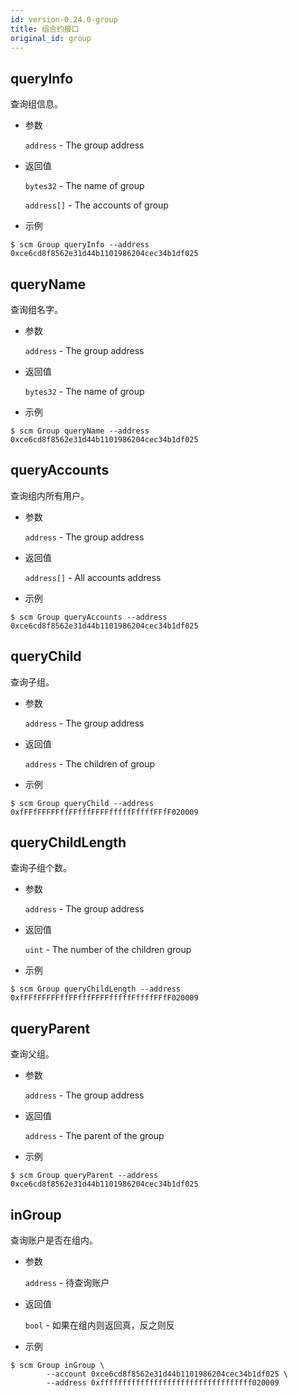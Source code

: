 ```yaml
---
id: version-0.24.0-group
title: 组合约接口
original_id: group
---
```


## queryInfo

查询组信息。

* 参数
    
    `address` - The group address

* 返回值
    
    `bytes32` - The name of group
    
    `address[]` - The accounts of group

* 示例

```shell
$ scm Group queryInfo --address 0xce6cd8f8562e31d44b1101986204cec34b1df025
```

## queryName

查询组名字。

* 参数
    
    `address` - The group address

* 返回值
    
    `bytes32` - The name of group

* 示例

```shell
$ scm Group queryName --address 0xce6cd8f8562e31d44b1101986204cec34b1df025
```

## queryAccounts

查询组内所有用户。

* 参数
    
    `address` - The group address

* 返回值
    
    `address[]` - All accounts address

* 示例

```shell
$ scm Group queryAccounts --address 0xce6cd8f8562e31d44b1101986204cec34b1df025
```

## queryChild

查询子组。

* 参数
    
    `address` - The group address

* 返回值
    
    `address` - The children of group

* 示例

```shell
$ scm Group queryChild --address 0xfFFfFFFFFffFFfffFFFFfffffFffffFFfF020009
```

## queryChildLength

查询子组个数。

* 参数
    
    `address` - The group address

* 返回值
    
    `uint` - The number of the children group

* 示例

```shell
$ scm Group queryChildLength --address 0xfFFfFFFFFffFFfffFFFFfffffFffffFFfF020009
```

## queryParent

查询父组。

* 参数
    
    `address` - The group address

* 返回值
    
    `address` - The parent of the group

* 示例

```shell
$ scm Group queryParent --address 0xce6cd8f8562e31d44b1101986204cec34b1df025
```

## inGroup

查询账户是否在组内。

* 参数
    
    `address` - 待查询账户

* 返回值
    
    `bool` - 如果在组内则返回真，反之则反

* 示例

```shell
$ scm Group inGroup \
        --account 0xce6cd8f8562e31d44b1101986204cec34b1df025 \
        --address 0xffffffffffffffffffffffffffffffffff020009
```